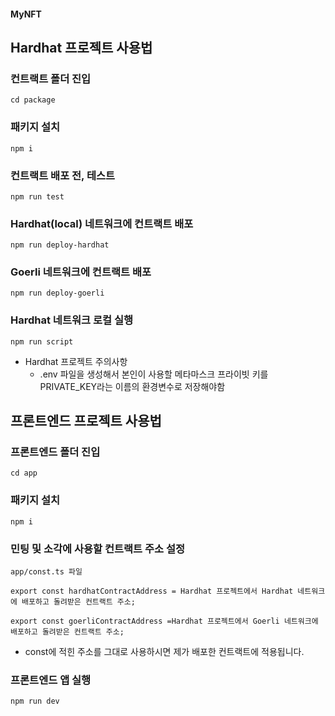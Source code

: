 #### MyNFT

## Hardhat 프로젝트 사용법

### 컨트랙트 폴더 진입
`` cd package ``

### 패키지 설치
`` npm i ``

### 컨트랙트 배포 전, 테스트
`` npm run test ``

### Hardhat(local) 네트워크에 컨트랙트 배포
`` npm run deploy-hardhat ``

### Goerli 네트워크에 컨트랙트 배포
`` npm run deploy-goerli ``

### Hardhat 네트워크 로컬 실행
`` npm run script ``

* Hardhat 프로젝트 주의사항
  - .env 파일을 생성해서 본인이 사용할 메타마스크 프라이빗 키를 PRIVATE_KEY라는 이름의 환경변수로 저장해야함

## 프론트엔드 프로젝트 사용법

### 프론트엔드 폴더 진입
`` cd app ``

### 패키지 설치
`` npm i ``

### 민팅 및 소각에 사용할 컨트랙트 주소 설정
`` app/const.ts 파일 ``

`` export const hardhatContractAddress = Hardhat 프로젝트에서 Hardhat 네트워크에 배포하고 돌려받은 컨트랙트 주소; ``

`` export const goerliContractAddress =Hardhat 프로젝트에서 Goerli 네트워크에 배포하고 돌려받은 컨트랙트 주소; ``

* const에 적힌 주소를 그대로 사용하시면 제가 배포한 컨트랙트에 적용됩니다.

### 프론트엔드 앱 실행
`` npm run dev ``
